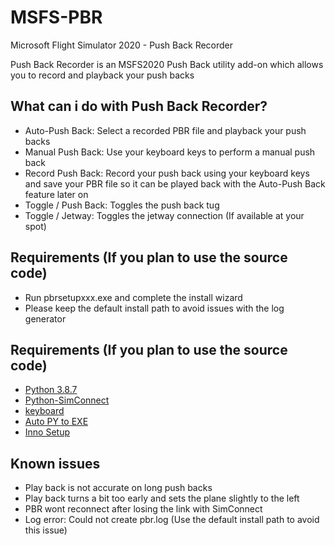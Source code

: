 # MSFS-PBR
Microsoft Flight Simulator 2020 - Push Back Recorder

Push Back Recorder is an MSFS2020 Push Back utility add-on which allows you to record and playback your push backs


## What can i do with Push Back Recorder?
- Auto-Push Back: Select a recorded PBR file and playback your push backs
- Manual Push Back: Use your keyboard keys to perform a manual push back
- Record Push Back: Record your push back using your keyboard keys and save your PBR file so it can be played back with the Auto-Push Back feature later on
- Toggle / Push Back: Toggles the push back tug
- Toggle / Jetway: Toggles the jetway connection (If available at your spot)


## Requirements (If you plan to use the source code)
- Run pbrsetupxxx.exe and complete the install wizard
- Please keep the default install path to avoid issues with the log generator 


## Requirements (If you plan to use the source code)
- [Python 3.8.7](https://www.python.org/downloads/release/python-387/)
- [Python-SimConnect](https://github.com/odwdinc/Python-SimConnect)
- [keyboard](https://github.com/boppreh/keyboard)
- [Auto PY to EXE](https://github.com/brentvollebregt/auto-py-to-exe)
- [Inno Setup](https://jrsoftware.org/isinfo.php)


## Known issues
- Play back is not accurate on long push backs 
- Play back turns a bit too early and sets the plane slightly to the left
- PBR wont reconnect after losing the link with SimConnect
- Log error: Could not create pbr.log (Use the default install path to avoid this issue)